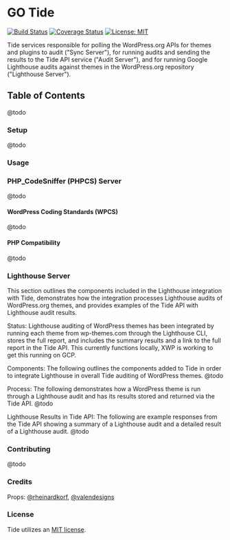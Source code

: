 # GO Tide

[![Build Status](https://travis-ci.org/xwp/go-tide.svg?branch=develop)](https://travis-ci.org/xwp/go-tide) [![Coverage Status](https://coveralls.io/repos/github/xwp/go-tide/badge.svg?branch=develop)](https://coveralls.io/github/xwp/go-tide?branch=develop) [![License: MIT](https://img.shields.io/badge/License-MIT-blue.svg)](https://opensource.org/licenses/MIT)

Tide services responsible for polling the WordPress.org APIs for themes and plugins to audit ("Sync Server"), for running audits and sending the results to the Tide API service ("Audit Server"), and for running Google Lighthouse audits against themes in the WordPress.org repository ("Lighthouse Server").

## Table of Contents
@todo

### Setup
@todo

### Usage

### PHP_CodeSniffer (PHPCS) Server
@todo

#### WordPress Coding Standards (WPCS)
@todo

#### PHP Compatibility
@todo

### Lighthouse Server
This section outlines the components included in the Lighthouse integration with Tide, demonstrates how the integration processes Lighthouse audits of WordPress.org themes, and provides examples of the Tide API with Lighthouse audit results.

Status:
Lighthouse auditing of WordPress themes has been integrated by running each theme from wp-themes.com through the Lighthouse CLI, stores the full report, and includes the summary results and a link to the full report in the Tide API. This currently functions locally, XWP is working to get this running on GCP.

Components:
The following outlines the components added to Tide in order to integrate Lighthouse in overall Tide auditing of WordPress themes.
@todo

Process:
The following demonstrates how a WordPress theme is run through a Lighthouse audit and has its results stored and returned via the Tide API.
@todo

Lighthouse Results in Tide API:
The following are example responses from the Tide API showing a summary of a Lighthouse audit and a detailed result of a Lighthouse audit.
@todo

### Contributing
@todo

### Credits
Props: [@rheinardkorf](https://github.com/rheinardkorf), [@valendesigns](https://github.com/valendesigns)

### License
Tide utilizes an [MIT license](https://github.com/xwp/go-tide/blob/master/LICENSE).

